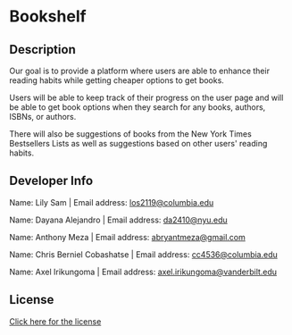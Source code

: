 # Bookshelf

## Description

Our goal is to provide a platform where users are able to enhance
their reading habits while getting cheaper options to get books.

Users will be able to keep track of their progress on the user page
and will be able to get book options when they search for any books,
authors, ISBNs, or authors.

There will also be suggestions of books from the New York Times
Bestsellers Lists as well as suggestions based on other users'
reading habits.

## Developer Info

Name: Lily Sam              | Email address: los2119@columbia.edu

Name: Dayana Alejandro         | Email address: da2410@nyu.edu

Name: Anthony Meza             | Email address: abryantmeza@gmail.com

Name: Chris Berniel Cobashatse | Email address: cc4536@columbia.edu

Name: Axel Irikungoma          | Email address: axel.irikungoma@vanderbilt.edu

## License
[Click here for the license](license)